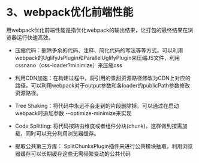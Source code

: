 # 3、webpack优化前端性能

用webpack优化前端性能是指优化webpack的输出结果，让打包的最终结果在浏览器运行快速高效。

* 压缩代码：删除多余的代码、注释、简化代码的写法等等方式。可以利用webpack的UglifyJsPlugin和ParallelUglifyPlugin来压缩JS文件，利用cssnano（css-loader?minimize）来压缩css

* 利用CDN加速：在构建过程中，将引用的景甜资源路径修改为CDN上对应的路径。可以利用webpack对于output参数和各loader的publicPath参数修改资源路径。

* Tree Shaking：将代码中永远不会走到的片段删除掉。可以通过在启动webpack时追加参数 --optimize-minimize来实现

* Code Splitting: 将代码按路由维度或者组件分块(chunk)，这样做到按需加载，同时可以充分利用浏览器缓存。

* 提取公共第三方库： SplitChunksPlugin插件来进行公共模块抽取，利用浏览器缓存可以长期缓存这些无需频繁变动的公共代码


